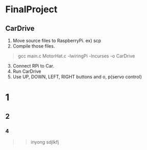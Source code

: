 # FinalProject

## CarDrive
1. Move source files to RaspberryPi. ex) scp
2. Compile those files.
> gcc main.c MotorHat.c -lwiringPi -lncurses -o CarDrive
3. Connect RPi to Car.
4. Run CarDrive
5. Use UP, DOWN, LEFT, RIGHT buttons and o, p(servo control)


# 1
## 2
### 4

>> inyong
> sdjlkfj
